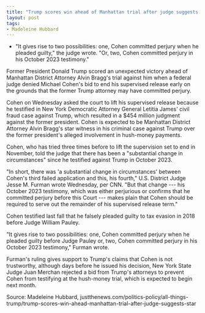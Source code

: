 ```yaml
---
title: "Trump scores win ahead of Manhattan trial after judge suggests star witness Cohen committed perjury"
layout: post
tags:
- Madeleine Hubbard
---
```


- "It gives rise to two possibilities: one, Cohen committed perjury when he pleaded guilty," the judge wrote. "Or, two, Cohen committed perjury in his October 2023 testimony."

Former President Donald Trump scored an unexpected victory ahead of Manhattan District Attorney Alvin Bragg's trial against him when a federal judge denied Michael Cohen's bid to end his supervised release early on the grounds that the former Trump attorney may have committed perjury.

Cohen on Wednesday asked the court to lift his supervised release because he testified in New York Democratic Attorney General Letitia James' civil fraud case against Trump, which resulted in a $454 million judgment against the former president. Cohen is expected to be Manhattan District Attorney Alvin Bragg's star witness in his criminal case against Trump over the former president's alleged involvement in hush-money payments.

Cohen, who has tried three times before to lift the supervision set to end in November, told the judge that there has been a "substantial change in circumstances" since he testified against Trump in October 2023.

"In short, there was 'a substantial change in circumstances' between Cohen's third failed application and this, his fourth," U.S. District Judge Jesse M. Furman wrote Wednesday, per CNN. "But that change --- his October 2023 testimony, which was either perjurious or confirms that he committed perjury before this Court --- makes plain that Cohen should be required to serve out the remainder of his supervised release term."

Cohen testified last fall that he falsely pleaded guilty to tax evasion in 2018 before Judge William Pauley.

"It gives rise to two possibilities: one, Cohen committed perjury when he pleaded guilty before Judge Pauley or, two, Cohen committed perjury in his October 2023 testimony," Furman wrote.

Furman's ruling gives support to Trump's claims that Cohen is not trustworthy, although days before he issued his decision, New York State Judge Juan Merchan rejected a bid from Trump's attorneys to prevent Cohen from testifying at the hush-money trial, which is expected to begin next month.

Source: Madeleine Hubbard, justthenews.com/politics-policy/all-things-trump/trump-scores-win-ahead-manhattan-trial-after-judge-suggests-star
